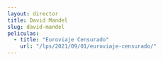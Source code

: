 ```yaml
---
layout: director
title: David Mandel
slug: david-mandel
peliculas:
  - title: "Euroviaje Censurado"
    url: "/lps/2021/09/01/euroviaje-censurado/"
---
```

